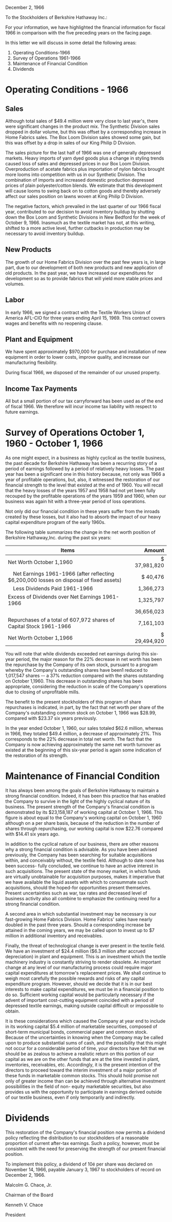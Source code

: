
December 2, 1966

To the Stockholders of Berkshire Hathaway Inc.:

For your information, we have highlighted the financial information for fiscal 1966 in comparison with the five preceding years on the facing page.

In this letter we will discuss in some detail the following areas:

1. Operating Conditions-1966
2. Survey of Operations 1961-1966
3. Maintenance of Financial Condition
4. Dividends

# Operating Conditions - 1966

## Sales

Although total sales of $49.4 million were very close to last year's, there were significant changes in the product mix. The Synthetic Division sales dropped in dollar volume, but this was offset by a corresponding increase in Home Fabrics sales. The Box Loom Division sales showed some gain, but this was offset by a drop in sales of our King Philip D Division.

The sales picture for the last half of 1966 was one of generally depressed markets. Heavy imports of yarn dyed goods plus a change in styling trends caused loss of sales and depressed prices in our Box Loom Division. Overproduction of acetate fabrics plus importation of nylon fabrics brought more looms into competition with us in our Synthetic Division. The combination of imports and increased domestic production depressed prices of plain polyester/cotton blends. We estimate that this development will cause looms to swing back on to cotton goods and thereby adversely affect our sales position on lawns woven at King Philip D Division.

The negative factors, which prevailed in the last quarter of our 1966 fiscal year, contributed to our decision to avoid inventory buildup by shutting down the Box Loom and Synthetic Divisions in New Bedford for the week of October 9, 1966. Inasmuch as the textile market has not, at this writing, shifted to a more active level, further cutbacks in production may be necessary to avoid inventory buildup. 

## New Products

The growth of our Home Fabrics Division over the past few years is, in large part, due to our development of both new products and new application of old products. In the past year, we have increased our expenditures for development so as to provide fabrics that will yield more stable prices and volumes.

## Labor

In early 1966, we signed a contract with the Textile Workers Union of America AFL-CIO for three years ending April 15, 1969. This contract covers wages and benefits with no reopening clause.

## Plant and Equipment

We have spent approximately $970,000 for purchase and installation of new equipment in order to lower costs, improve quality, and increase our manufacturing flexibility.

During fiscal 1966, we disposed of the remainder of our unused property. 

## Income Tax Payments

All but a small portion of our tax carryforward has been used as of the end of fiscal 1966. We therefore will incur income tax liability with respect to future earnings.

# Survey of Operations October 1, 1960 - October 1, 1966

As one might expect, in a business as highly cyclical as the textile business, the past decade for Berkshire Hathaway has been a recurring story of a period of earnings followed by a period of relatively heavy losses. The past year has been a significant one in this history because, not only was 1966 a year of profitable operations, but, also, it witnessed the restoration of our financial strength to the level that existed at the end of 1960. You will recall that the heavy losses of the years 1957 and 1958 had not yet been fully recouped by the profitable operations of the years 1959 and 1960, when our business was again hit with a three-year period of loss operations.

Not only did our financial condition in these years suffer from the inroads created by these losses, but it also had to absorb the impact of our heavy capital expenditure program of the early 1960s.

The following table summarizes the change in the net worth position of Berkshire Hathaway,Inc. during the past six years:

Items|Amount
---|---:
Net Worth October 1,1960|$ 37,981,820
&emsp;Net Earnings 1961-1966 (after reflecting \$6,200,000 losses on disposal of fixed assets)|$ 40,476
&emsp;Less Dividends Paid 1961-1966|1,366,273
Excess of Dividends over Net Earnings 1961-1966|1,325,797
 ||36,656,023
Repurchases of a total of 607,972 shares of Capital Stock 1961-1966|7,161,103
Net Worth October 1,1966|$ 29,494,920

You will note that while dividends exceeded net earnings during this six-year period, the major reason for the 22% decrease in net worth has been the repurchase by the Company of its own stock, pursuant to a program whereby the Company's outstanding shares have been1 reduced to 1,017,547 shares -- a 37% reduction compared with the shares outstanding on October 1,1960. This decrease in outstanding shares has been appropriate, considering the reduction in scale of the Company's operations due to closing of unprofitable mills.

The benefit to the present stockholders of this program of share repurchases is indicated, in part, by the fact that net worth per share of the Company's outstanding common stock on October 1, 1966 was \$28.99, compared with \$23.37 six years previously.

In the year ended October 1, 1960, our sales totaled $62.6 million, whereas in 1966, they totaled \$49.4 million, a decrease of approximately 21%. This corresponds to the 22% decrease in total net worth. The fact that the Company is now achieving approximately the same net worth turnover as existed at the beginning of this six-year period is again some indication of the restoration of its strength.

# Maintenance of Financial Condition

It has always been among the goals of Berkshire Hathaway to maintain a strong financial condition. Indeed, it has been this practice that has enabled the Company to survive in the light of the highly cyclical nature of its business. The present strength of the Company's financial condition is demonstrated by its \$23,158,187 of working capital at October 1, 1966. This figure is about equal to the Company's working capital on October 1, 1960 although on a per share basis, because of the reduction in the number of shares through repurchasing, our working capital is now \$22.76 compared with \$14.41 six years ago. 

In addition to the cyclical nature of our business, there are other reasons why a strong financial condition is advisable. As you have been advised previously, the Company has been searching for suitable acquisitions within, and conceivably without, the textile field. Although to date none has been success- fully concluded, we continue to have an active interest in such acquisitions. The present state of the money market, in which funds are virtually unobtainable for acquisition purposes, makes it imperative that we have available the liquid assets with which to consummate such acquisitions, should the hoped-for opportunities present themselves. Present uncertainties such as war, tax rates and decreased level of business activity also all combine to emphasize the continuing need for a strong financial condition.

A second area in which substantial investment may be necessary is our fast-growing Home Fabrics Division. Home Fabrics' sales have nearly doubled in the past three years. Should a corresponding increase be attained in the coming years, we may be called upon to invest up to \$7 million in additional inventory and receivables.

Finally, the threat of technological change is ever present in the textile field. We have an investment of \$24.4 million (\$6.3 million after accrued depreciation) in plant and equipment. This is an investment which the textile machinery industry is constantly striving to render obsolete. An important change at any level of our manufacturing process could require major capital expenditures at tomorrow's replacement prices. We shall continue to weigh most carefully the possible rewards and risks of any capital expenditure program. However, should we decide that it is in our best interests to make capital expenditures, we must be in a financial position to do so. Sufficient working capital would be particularly necessary if the advent of important cost-cutting equipment coincided with a period of depressed textile earnings, making outside capital difficult or impossible to obtain.

It is these considerations which caused the Company at year end to include in its working capital \$5.4 million of marketable securities, composed of short-term municipal bonds, commercial paper and common stock. Because of the uncertainties in knowing when the Company may be called upon to produce substantial sums of cash, and the possibility that this might not occur for a considerable period of time, your directors have felt that we should be as zealous to achieve a realistic return on this portion of our capital as we are on the other funds that are at the time invested in plant, inventories, receivables, etc. Accordingly, it is the present intention of the directors to proceed toward the interim investment of a major portion of these funds in marketable common stocks. This should hold promise not only of greater income than can be achieved through alternative investment possibilities in the field of non- equity marketable securities, but also provides us with the opportunity to participate in earnings derived outside of our textile business, even if only temporarily and indirectly.

# Dividends

This restoration of the Company's financial position now permits a dividend policy reflecting the distribution to our stockholders of a reasonable proportion of current after-tax earnings. Such a policy, however, must be consistent with the need for preserving the strength of our present financial position.

To implement this policy, a dividend of 10é per share was declared on November 14, 1966, payable January 3, 1967 to stockholders of record on December 2, 1966.

Malcolm G. Chace, Jr.

Chairman of the Board

Kenneth V. Chace 

President 